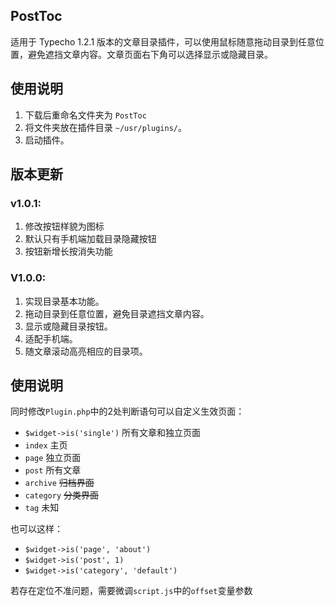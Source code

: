 ## PostToc

适用于 Typecho 1.2.1 版本的文章目录插件，可以使用鼠标随意拖动目录到任意位置，避免遮挡文章内容。文章页面右下角可以选择显示或隐藏目录。

## 使用说明

1. 下载后重命名文件夹为 `PostToc`
2. 将文件夹放在插件目录 `~/usr/plugins/`。
3. 启动插件。

## 版本更新

### v1.0.1:
1. 修改按钮样貌为图标
2. 默认只有手机端加载目录隐藏按钮
3. 按钮新增长按消失功能

### V1.0.0: 
1. 实现目录基本功能。
2. 拖动目录到任意位置，避免目录遮挡文章内容。
3. 显示或隐藏目录按钮。
4. 适配手机端。
5. 随文章滚动高亮相应的目录项。

## 使用说明

同时修改`Plugin.php`中的2处判断语句可以自定义生效页面：

+ `$widget->is('single')` 所有文章和独立页面
+ `index` 主页
+ `page` 独立页面
+ `post` 所有文章
+ `archive` ~~归档界面~~
+ `category` ~~分类界面~~
+ `tag` 未知

也可以这样：

+ `$widget->is('page', 'about')`
+ `$widget->is('post', 1)`
+ `$widget->is('category', 'default')`

若存在定位不准问题，需要微调`script.js`中的`offset`变量参数
